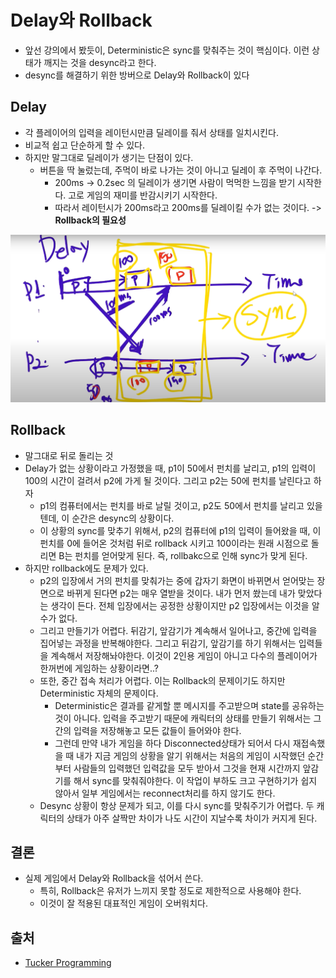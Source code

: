 # Delay와 Rollback

- 앞선 강의에서 봤듯이, Deterministic은 sync를 맞춰주는 것이 핵심이다. 이런 상태가 깨지는 것을 desync라고 한다.
- desync를 해결하기 위한 방버으로 Delay와 Rollback이 있다



## Delay

- 각 플레이어의 입력을 레이턴시만큼 딜레이를 줘서 상태를 일치시킨다.
- 비교적 쉽고 단순하게 할 수 있다.
- 하지만 말그대로 딜레이가 생기는 단점이 있다.
  - 버튼을 딱 눌렀는데, 주먹이 바로 나가는 것이 아니고 딜레이 후 주먹이 나간다.
    - 200ms -> 0.2sec 의 딜레이가 생기면 사람이 먹먹한 느낌을 받기 시작한다. 고로 게임의 재미를 반감시키기 시작한다.
    - 따라서 레이턴시가 200ms라고 200ms를 딜레이킬 수가 없는 것이다.  -> **Rollback의 필요성**

![image-20210430003925331](3_Delay와Rollback.assets/image-20210430003925331.png)



## Rollback

- 말그대로 뒤로 돌리는 것
- Delay가 없는 상황이라고 가정했을 때,  p1이 50에서 펀치를 날리고, p1의 입력이 100의 시간이 걸려서 p2에 가게 될 것이다. 그리고 p2는 50에 펀치를 날린다고 하자
  - p1의 컴퓨터에서는 펀치를 바로 날릴 것이고,  p2도 50에서 펀치를 날리고 있을텐데, 이 순간은 desync의 상황이다.
  - 이 상황의 sync를 맞추기 위해서, p2의 컴퓨터에 p1의 입력이 들어왔을 때, 이 펀치를 0에 들어온 것처럼 뒤로 rollback 시키고 100이라는 원래 시점으로 돌리면 B는 펀치를 얻어맞게 된다. 즉, rollbakc으로 인해 sync가 맞게 된다.
- 하지만 rollback에도 문제가 있다.
  - p2의 입장에서 거의 펀치를 맞춰가는 중에 갑자기 화면이 바뀌면서 얻어맞는 장면으로 바뀌게 된다면 p2는 매우 열받을 것이다. 내가 먼저 쐈는데 내가 맞았다는 생각이 든다. 전체 입장에서는 공정한 상황이지만 p2 입장에서는 이것을 알 수가 없다.
  - 그리고 만들기가 어렵다. 뒤감기, 앞감기가 계속해서 일어나고, 중간에 입력을 집어넣는 과정을 반복해야한다. 그리고 뒤감기, 앞감기를 하기 위해서는 입력들을 계속해서 저장해놔야한다. 이것이 2인용 게임이 아니고 다수의 플레이어가 한꺼번에 게임하는 상황이라면..?
  - 또한, 중간 접속 처리가 어렵다. 이는 Rollback의 문제이기도 하지만 Deterministic 자체의 문제이다. 
    - Deterministic은 결과를 같게할 뿐 메시지를 주고받으며 state를 공유하는 것이 아니다. 입력을 주고받기 때문에 캐릭터의 상태를 만들기 위해서는 그간의 입력을 저장해놓고 모든 값들이 들어와야 한다.
    - 그런데 만약 내가 게임을 하다 Disconnected상태가 되어서 다시 재접속했을 때 내가 지금 게임의 상황을 알기 위해서는 처음의 게임이 시작했던 순간부터 사람들의 입력했던 입력값을 모두 받아서 그것을 현재 시간까지 앞감기를 해서 sync를 맞춰줘야한다. 이 작업이 부하도 크고 구현하기가 쉽지 않아서 일부 게임에서는 reconnect처리를 하지 않기도 한다.
  - Desync 상황이 항상 문제가 되고, 이를 다시 sync를 맞춰주기가 어렵다. 두 캐릭터의 상태가 아주 살짝만 차이가 나도 시간이 지날수록 차이가 커지게 된다.



## 결론

- 실제 게임에서 Delay와 Rollback을 섞어서 쓴다.
  - 특히, Rollback은 유저가 느끼지 못할 정도로 제한적으로 사용해야 한다.
  - 이것이 잘 적용된 대표적인 게임이 오버워치다.



## 출처

- [Tucker Programming](https://youtu.be/mW01alKV4fQ)